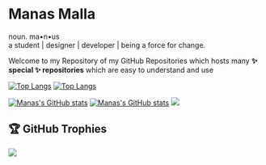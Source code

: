 # Manas Malla
noun. ma•n•us 
<br/>a student | designer | developer | being a force for change.

Welcome to my Repository of my GitHub Repositories which hosts many <b>✨ special ✨ repositories</b> which are easy to understand and use

 [![Top Langs](https://github-readme-stats.vercel.app/api/top-langs/?username=manasmalla&hide=asp&langs_count=5&border_radius=16&layout=compact&theme=dark#gh-dark-mode-only)](https://github.com/anuraghazra/github-readme-stats#gh-dark-mode-only)
 [![Top Langs](https://github-readme-stats.vercel.app/api/top-langs/?username=manasmalla&hide=asp&langs_count=5&border_radius=16&layout=compact&theme=default#gh-light-mode-only)](https://github.com/anuraghazra/github-readme-stats#gh-light-mode-only)

 [![Manas's GitHub stats](https://github-readme-stats.vercel.app/api?username=manasmalla&show_icons=true&border_radius=16&theme=dark#gh-dark-mode-only)](https://github.com/anuraghazra/github-readme-stats#gh-dark-mode-only)
  [![Manas's GitHub stats](https://github-readme-stats.vercel.app/api?username=manasmalla&show_icons=true&border_radius=16&theme=default#gh-light-mode-only)](https://github.com/anuraghazra/github-readme-stats#gh-light-mode-only)
![](https://github-readme-streak-stats.herokuapp.com/?user=manasmalla&hide_border=false)<br/>

## 🏆 GitHub Trophies
![](https://github-profile-trophy.vercel.app/?username=manasmalla&no-frame=false&no-bg=false&margin-w=4)
